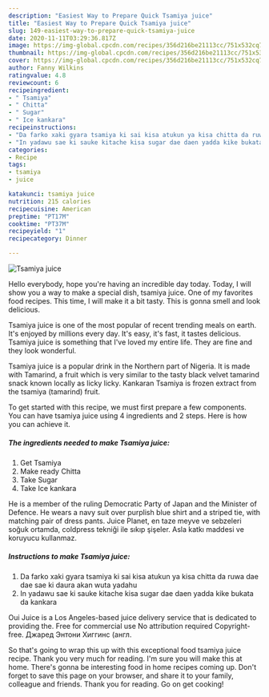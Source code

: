 ```yaml
---
description: "Easiest Way to Prepare Quick Tsamiya juice"
title: "Easiest Way to Prepare Quick Tsamiya juice"
slug: 149-easiest-way-to-prepare-quick-tsamiya-juice
date: 2020-11-11T03:29:36.817Z
image: https://img-global.cpcdn.com/recipes/356d216be21113cc/751x532cq70/tsamiya-juice-recipe-main-photo.jpg
thumbnail: https://img-global.cpcdn.com/recipes/356d216be21113cc/751x532cq70/tsamiya-juice-recipe-main-photo.jpg
cover: https://img-global.cpcdn.com/recipes/356d216be21113cc/751x532cq70/tsamiya-juice-recipe-main-photo.jpg
author: Fanny Wilkins
ratingvalue: 4.8
reviewcount: 6
recipeingredient:
- " Tsamiya"
- " Chitta"
- " Sugar"
- " Ice kankara"
recipeinstructions:
- "Da farko xaki gyara tsamiya ki sai kisa atukun ya kisa chitta da ruwa dae dae sae ki daura akan wuta yadahu"
- "In yadawu sae ki sauke kitache kisa sugar dae daen yadda kike bukata da kankara"
categories:
- Recipe
tags:
- tsamiya
- juice

katakunci: tsamiya juice 
nutrition: 215 calories
recipecuisine: American
preptime: "PT17M"
cooktime: "PT37M"
recipeyield: "1"
recipecategory: Dinner

---
```



![Tsamiya juice](https://img-global.cpcdn.com/recipes/356d216be21113cc/751x532cq70/tsamiya-juice-recipe-main-photo.jpg)

Hello everybody, hope you're having an incredible day today. Today, I will show you a way to make a special dish, tsamiya juice. One of my favorites food recipes. This time, I will make it a bit tasty. This is gonna smell and look delicious.

Tsamiya juice is one of the most popular of recent trending meals on earth. It's enjoyed by millions every day. It's easy, it's fast, it tastes delicious. Tsamiya juice is something that I've loved my entire life. They are fine and they look wonderful.

Tsamiya juice is a popular drink in the Northern part of Nigeria. It is made with Tamarind, a fruit which is very similar to the tasty black velvet tamarind snack known locally as licky licky. Kankaran Tsamiya is frozen extract from the tsamiya (tamarind) fruit.


To get started with this recipe, we must first prepare a few components. You can have tsamiya juice using 4 ingredients and 2 steps. Here is how you can achieve it.

<!--inarticleads1-->

##### The ingredients needed to make Tsamiya juice:

1. Get  Tsamiya
1. Make ready  Chitta
1. Take  Sugar
1. Take  Ice kankara


He is a member of the ruling Democratic Party of Japan and the Minister of Defence. He wears a navy suit over purplish blue shirt and a striped tie, with matching pair of dress pants. Juice Planet, en taze meyve ve sebzeleri soğuk ortamda, coldpress tekniği ile sıkıp şişeler. Asla katkı maddesi ve koruyucu kullanmaz. 

<!--inarticleads2-->

##### Instructions to make Tsamiya juice:

1. Da farko xaki gyara tsamiya ki sai kisa atukun ya kisa chitta da ruwa dae dae sae ki daura akan wuta yadahu
1. In yadawu sae ki sauke kitache kisa sugar dae daen yadda kike bukata da kankara


Oui Juice is a Los Angeles-based juice delivery service that is dedicated to providing the. Free for commercial use No attribution required Copyright-free. Джаред Энтони Хиггинс (англ. 

So that's going to wrap this up with this exceptional food tsamiya juice recipe. Thank you very much for reading. I'm sure you will make this at home. There's gonna be interesting food in home recipes coming up. Don't forget to save this page on your browser, and share it to your family, colleague and friends. Thank you for reading. Go on get cooking!
